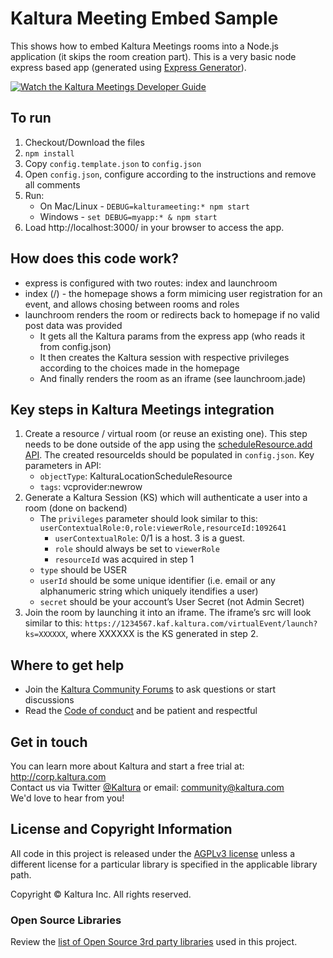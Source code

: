 # Kaltura Meeting Embed Sample

This shows how to embed Kaltura Meetings rooms into a Node.js application (it skips the room creation part).
This is a very basic node express based app (generated using [Express Generator](https://expressjs.com/en/starter/generator.html)).

[![Watch the Kaltura Meetings Developer Guide](https://cfvod.kaltura.com/p/2357341/sp/235734100/thumbnail/entry_id/1_un6d28q7/width/500/vid_sec/30/quality/100 "Watch the Kaltura Meetings Developer Guide")](https://pitch.kaltura-pitch.com/message/b68f06feaf6245816ec0c14f770ba97589c8f0c2a70d4cd038f2b2b94ed4)

## To run
1. Checkout/Download the files
1. `npm install`
1. Copy `config.template.json` to `config.json`
1. Open `config.json`, configure according to the instructions and remove all comments
1. Run:
   * On Mac/Linux - `DEBUG=kalturameeting:* npm start`
   * Windows - `set DEBUG=myapp:* & npm start`
1. Load http://localhost:3000/ in your browser to access the app.

## How does this code work?
* express is configured with two routes: index and launchroom
* index (/) - the homepage shows a form mimicing user registration for an event, and allows chosing between rooms and roles
* launchroom renders the room or redirects back to homepage if no valid post data was provided
   * It gets all the Kaltura params from the express app (who reads it from config.json)
   * It then creates the Kaltura session with respective privileges according to the choices made in the homepage
   * And finally renders the room as an iframe (see launchroom.jade)

## Key steps in Kaltura Meetings integration
1. Create a resource / virtual room (or reuse an existing one). This step needs to be done outside of the app using the [scheduleResource.add API](https://developer.kaltura.com/console/service/scheduleResource/action/add). The created resourceIds should be populated in `config.json`. Key parameters in API:
   * `objectType`: KalturaLocationScheduleResource
   * `tags`: vcprovider:newrow
1. Generate a Kaltura Session (KS) which will authenticate a user into a room (done on backend)
   * The `privileges` parameter should look similar to this: `userContextualRole:0,role:viewerRole,resourceId:1092641`
      * `userContextualRole`: 0/1 is a host. 3 is a guest.
      * `role` should always be set to `viewerRole`
      * `resourceId` was acquired in step 1
   * `type` should be USER
   * `userId` should be some unique identifier (i.e. email or any alphanumeric string which uniquely itendifies a user)
   * `secret` should be your account’s User Secret (not Admin Secret)
1. Join the room by launching it into an iframe. The iframe’s src will look similar to this: `https://1234567.kaf.kaltura.com/virtualEvent/launch?ks=XXXXXX`, where XXXXXX is the KS generated in step 2.

## Where to get help
* Join the [Kaltura Community Forums](https://forum.kaltura.org/) to ask questions or start discussions
* Read the [Code of conduct](https://forum.kaltura.org/faq) and be patient and respectful

## Get in touch
You can learn more about Kaltura and start a free trial at: http://corp.kaltura.com    
Contact us via Twitter [@Kaltura](https://twitter.com/Kaltura) or email: community@kaltura.com  
We'd love to hear from you!

## License and Copyright Information
All code in this project is released under the [AGPLv3 license](http://www.gnu.org/licenses/agpl-3.0.html) unless a different license for a particular library is specified in the applicable library path.   

Copyright © Kaltura Inc. All rights reserved.

### Open Source Libraries
Review the [list of Open Source 3rd party libraries](open-source-libraries.md) used in this project.
